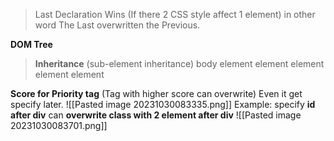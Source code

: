 >Last Declaration Wins (If there 2 CSS style affect 1 element) in other word The Last overwritten the Previous.

**DOM Tree**
> **Inheritance** (sub-element inheritance)
body
	element
		element
		element
	element
	element

**Score for Priority tag** 
	(Tag with higher score can overwrite)
	Even it get specify later.
![[Pasted image 20231030083335.png]]
	Example:
		specify **id after div** can **overwrite class with 2 element after div**
	![[Pasted image 20231030083701.png]]
